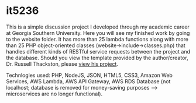 

# it5236

This is a simple discussion project I developed through my academic career at Georgia Southern University. Here you will see my finished work by going to the website folder. It has more than 25 lambda functions along with more than 25 PHP object-oriented classes (website->include->classes.php) that handles different kinds of RESTful service requests between the project and the database. Should you view the template provided by the author/creator, Dr. Russell Thackston, please [view his project](https://github.com/russellthackston/it5236).

Technlogies used: PHP, NodeJS, JSON, HTML5, CSS3, Amazon Web Services, AWS Lambda, AWS API Gateway, AWS RDS Database (not localhost; database is removed for money-saving purposes --> microservices are no longer functional).

